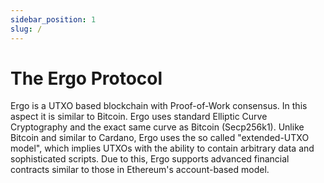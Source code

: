```yaml
---
sidebar_position: 1
slug: /
---
```


# The Ergo Protocol

Ergo is a UTXO based blockchain with Proof-of-Work consensus. In this aspect it is similar to Bitcoin. Ergo uses standard Elliptic Curve Cryptography and the exact same curve as Bitcoin (Secp256k1). Unlike Bitcoin and similar to Cardano, Ergo uses the so called "extended-UTXO model", which implies UTXOs with the ability to contain arbitrary data and sophisticated scripts. Due to this, Ergo supports advanced financial contracts similar to those in Ethereum's account-based model.
